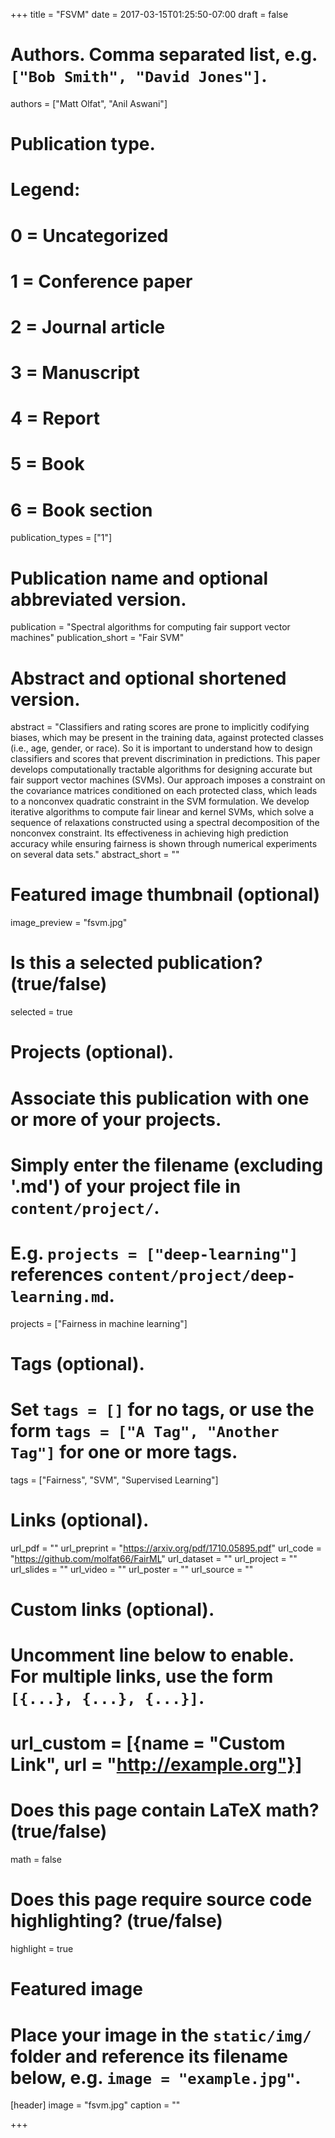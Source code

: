 +++
title = "FSVM"
date = 2017-03-15T01:25:50-07:00
draft = false

# Authors. Comma separated list, e.g. `["Bob Smith", "David Jones"]`.
authors = ["Matt Olfat", "Anil Aswani"]

# Publication type.
# Legend:
# 0 = Uncategorized
# 1 = Conference paper
# 2 = Journal article
# 3 = Manuscript
# 4 = Report
# 5 = Book
# 6 = Book section
publication_types = ["1"]

# Publication name and optional abbreviated version.
publication = "Spectral algorithms for computing fair support vector machines"
publication_short = "Fair SVM"

# Abstract and optional shortened version.
abstract = "Classifiers and rating scores are prone to implicitly codifying biases, which may be present in the training data, against protected classes (i.e., age, gender, or race). So it is important to understand how to design classifiers and scores that prevent discrimination in predictions. This paper develops computationally tractable algorithms for designing accurate but fair support vector machines (SVMs). Our approach imposes a constraint on the covariance matrices conditioned on each protected class, which leads to a nonconvex quadratic constraint in the SVM formulation. We develop iterative algorithms to compute fair linear and kernel SVMs, which solve a sequence of relaxations constructed using a spectral decomposition of the nonconvex constraint. Its effectiveness in achieving high prediction accuracy while ensuring fairness is shown through numerical experiments on several data sets."
abstract_short = ""

# Featured image thumbnail (optional)
image_preview = "fsvm.jpg"

# Is this a selected publication? (true/false)
selected = true

# Projects (optional).
#   Associate this publication with one or more of your projects.
#   Simply enter the filename (excluding '.md') of your project file in `content/project/`.
#   E.g. `projects = ["deep-learning"]` references `content/project/deep-learning.md`.
projects = ["Fairness in machine learning"]

# Tags (optional).
#   Set `tags = []` for no tags, or use the form `tags = ["A Tag", "Another Tag"]` for one or more tags.
tags = ["Fairness", "SVM", "Supervised Learning"]

# Links (optional).
url_pdf = ""
url_preprint = "https://arxiv.org/pdf/1710.05895.pdf"
url_code = "https://github.com/molfat66/FairML"
url_dataset = ""
url_project = ""
url_slides = ""
url_video = ""
url_poster = ""
url_source = ""

# Custom links (optional).
#   Uncomment line below to enable. For multiple links, use the form `[{...}, {...}, {...}]`.
# url_custom = [{name = "Custom Link", url = "http://example.org"}]

# Does this page contain LaTeX math? (true/false)
math = false

# Does this page require source code highlighting? (true/false)
highlight = true

# Featured image
# Place your image in the `static/img/` folder and reference its filename below, e.g. `image = "example.jpg"`.
[header]
image = "fsvm.jpg"
caption = ""

+++
